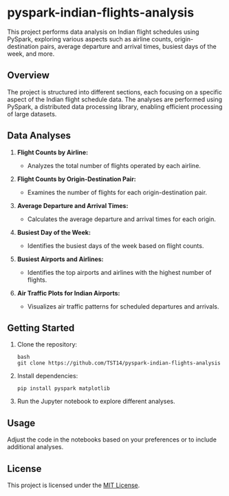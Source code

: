 # pyspark-indian-flights-analysis

This project performs data analysis on Indian flight schedules using PySpark, exploring various aspects such as airline counts, origin-destination pairs, average departure and arrival times, busiest days of the week, and more.



## Overview

The project is structured into different sections, each focusing on a specific aspect of the Indian flight schedule data. The analyses are performed using PySpark, a distributed data processing library, enabling efficient processing of large datasets.



## Data Analyses

1. **Flight Counts by Airline:**
   - Analyzes the total number of flights operated by each airline.

2. **Flight Counts by Origin-Destination Pair:**
   - Examines the number of flights for each origin-destination pair.

3. **Average Departure and Arrival Times:**
   - Calculates the average departure and arrival times for each origin.

4. **Busiest Day of the Week:**
   - Identifies the busiest days of the week based on flight counts.

5. **Busiest Airports and Airlines:**
   - Identifies the top airports and airlines with the highest number of flights.

6. **Air Traffic Plots for Indian Airports:**
   - Visualizes air traffic patterns for scheduled departures and arrivals.




## Getting Started

1. Clone the repository:
   ```
   bash
   git clone https://github.com/TST14/pyspark-indian-flights-analysis
   ```

2. Install dependencies:
    ```
    pip install pyspark matplotlib
    ```

3. Run the Jupyter notebook to explore different analyses.


## Usage
Adjust the code in the notebooks based on your preferences or to include additional analyses.


## License
This project is licensed under the [MIT License](LICENSE).
